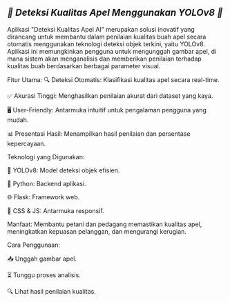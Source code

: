 ## ***🍏 Deteksi Kualitas Apel Menggunakan YOLOv8 🍎***

Aplikasi "Deteksi Kualitas Apel AI" merupakan solusi inovatif yang dirancang untuk membantu dalam penilaian kualitas buah apel secara otomatis menggunakan teknologi deteksi objek terkini, yaitu YOLOv8. Aplikasi ini memungkinkan pengguna untuk mengunggah gambar apel, di mana sistem akan menganalisis dan memberikan penilaian terhadap kualitas buah berdasarkan berbagai parameter visual.


Fitur Utama:
🔍 Deteksi Otomatis: Klasifikasi kualitas apel secara real-time.

✅ Akurasi Tinggi: Menghasilkan penilaian akurat dari dataset yang kaya.

🖥️ User-Friendly: Antarmuka intuitif untuk pengalaman pengguna yang mudah.

📊 Presentasi Hasil: Menampilkan hasil penilaian dan persentase kepercayaan.


Teknologi yang Digunakan:

🤖 YOLOv8: Model deteksi objek efisien.

🐍 Python: Backend aplikasi.

🌐 Flask: Framework web.

🎨 CSS & JS: Antarmuka responsif.

Manfaat:
Membantu petani dan pedagang memastikan kualitas apel, meningkatkan kepuasan pelanggan, dan mengurangi kerugian.

Cara Penggunaan:

📥 Unggah gambar apel.

⏳ Tunggu proses analisis.

🔍 Lihat hasil penilaian kualitas.





